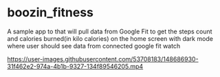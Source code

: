 # boozin_fitness
A sample app to that will pull data from Google Fit to get the steps count and calories burned(in kilo calories) on the home screen with dark mode where user should see data from connected google fit watch

https://user-images.githubusercontent.com/53708183/148686930-31f462e2-974a-4b1b-9327-134f89546205.mp4

